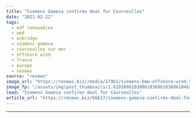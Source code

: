 ```yaml
---
title: "Siemens Gamesa confirms deal for Courseulles"
date: "2021-02-22"
tags: 
  - edf renewables
  - wpd
  - enbridge
  - siemens gamesa
  - courseulles sur mer
  - offshore wind
  - france
  - europe
  - renews
source: "renews"
image_url: "https://renews.biz//media/17961/siemens-6mw-offshore-wind-turbine-credit-siemens.jpg?mode=crop&width=770&heightratio=0.6103896103896103896103896104&slimmage=true"
image_fp: "/assets/img/post_thumbnails/1.6103896103896103896103896104&slimmage=true"
lead: "Siemens Gamesa confirms deal for Courseulles"
article_url: "https://renews.biz/66617/siemens-gamesa-confirms-deal-for-448mw-courseulles/"
---
```


---
